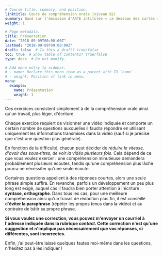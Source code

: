 ```yaml
---
# Course title, summary, and position.
linktitle: Cours de compréhension orale (niveau B2)
summary: Basé sur l'émission d'ARTE intitulée « Le dessous des cartes »
weight: 1

# Page metadata.
title: Présentation
date: "2018-09-09T00:00:00Z"
lastmod: "2018-09-09T00:00:00Z"
draft: false  # Is this a draft? true/false
toc: true  # Show table of contents? true/false
type: docs  # Do not modify.

# Add menu entry to sidebar.
# - name: Declare this menu item as a parent with ID `name`.
# - weight: Position of link in menu.
menu:
  example:
    name: Présentation
    weight: 1
---
```


Ces exercices consistent simplement à de la compréhension orale ainsi qu'un travail, plus léger, d'écriture. 

Chaque exercice requiert de visionner une vidéo indiquée et comporte un certain nombre de questions auxquelles il faudra répondre en utilisant uniquement les informations transmises dans la vidéo (sauf si je précise que c'est une question plus générale). 

En fonction de la difficulté, chacun peut décider de _réduire la vitesse, d'avoir des sous-titres, de voir la vidéo plusieurs fois_. Cela dépend de ce que vous voulez exercer : une compréhension minutieuse demandera probablement plusieurs écoutes, tandis qu'une compréhension plus lâche pourra ne nécessiter qu'une seule écoute. 

Certaines questions appellent à des réponses courtes, alors une seule phrase simple suffira. En revanche, parfois un développement un peu plus long est exigé, auquel cas il faudra bien porter attention à l'écriture : **syntaxe, orthographe**. Dans tous les cas, pour une meilleure compréhension ainsi qu'un travail de rédaction plus fin, il est conseillé d'**éviter la paraphrase** (répéter les propos tenus dans la vidéo) et au contraire de bâtir sa propre phrase.

**Si vous voulez une correction, vous pouvez m'envoyer un courriel à l'adresse indiquée dans la rubrique _contact_. Cette correction n'est qu'une suggestion et n'implique pas nécessairement que vos réponses, si différentes, sont incorrectes.**

Enfin, j'ai peut-être laissé quelques fautes moi-même dans les questions, n'hésitez pas à les indiquer ! 




